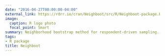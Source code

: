 ```yaml
---
date: "2016-04-27T00:00:00-04:00"
external_link: https://rdrr.io/cran/Neighboot/src/R/Neighboot-package.R
image:
  caption: R logo photo
  focal_point: Smart
summary: Neighborhood bootstrap method for respondent-driven sampling.
tags:
- R package
title: Neighboot
---
```

